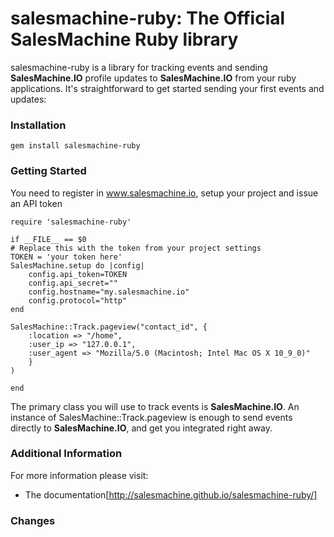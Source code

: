 salesmachine-ruby: The Official SalesMachine Ruby library
====================================================================
salesmachine-ruby is a library for tracking events and sending **SalesMachine.IO** profile updates to **SalesMachine.IO** from your ruby applications. It's straightforward to get started sending your first events and updates:


### Installation

    gem install salesmachine-ruby

### Getting Started

You need to register in www.salesmachine.io, setup your project and issue an API token


    require 'salesmachine-ruby'

    if __FILE__ == $0
  	# Replace this with the token from your project settings
  	TOKEN = 'your token here'
    SalesMachine.setup do |config|
		config.api_token=TOKEN
    	config.api_secret=""
    	config.hostname="my.salesmachine.io"
    	config.protocol="http"
    end 

    SalesMachine::Track.pageview("contact_id", {
    	:location => "/home", 
    	:user_ip => "127.0.0.1", 
    	:user_agent => "Mozilla/5.0 (Macintosh; Intel Mac OS X 10_9_0)"
    	}
    )
    
    end


The primary class you will use to track events is **SalesMachine.IO**. An instance of
SalesMachine::Track.pageview is enough to send events directly to **SalesMachine.IO**, and get you integrated
right away.

### Additional Information

For more information please visit:

* The documentation[http://salesmachine.github.io/salesmachine-ruby/]

### Changes




